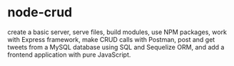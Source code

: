 # node-crud
create a basic server, serve files, build modules, use NPM packages, work with Express framework, make CRUD calls with Postman, post and get tweets from a MySQL database using SQL and Sequelize ORM, and add a frontend application with pure JavaScript.
